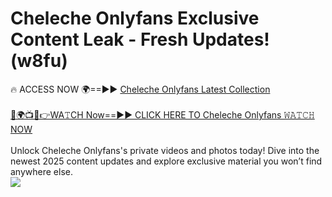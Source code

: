 # Cheleche Onlyfans Exclusive Content Leak - Fresh Updates! (w8fu)

🔥 ACCESS NOW 🌍==►► <a href="https://tinyurl.com/kvy9nzfs" rel="nofollow">Cheleche Onlyfans Latest Collection</a>
<br><br>
[🔴🌍📺📱👉WA𝚃CH Now==►► CLICK HERE TO Cheleche Onlyfans 𝚆𝙰𝚃𝙲𝙷 NOW](https://tinyurl.com/kvy9nzfs)
<br><br>
Unlock Cheleche Onlyfans's private videos and photos today! Dive into the newest 2025 content updates and explore exclusive material you won’t find anywhere else.
<br>
<a href="https://tinyurl.com/kvy9nzfs" rel="nofollow" data-target="animated-image.originalLink"><img src="https://camo.githubusercontent.com/8a4f000d20f83aca3bf7ec5f350d767afa0574a8a352519fd8cfa583a6f93a33/68747470733a2f2f692e696d6775722e636f6d2f644a486b345a712e676966" data-canonical-src="https://i.imgur.com/dJHk4Zq.gif" style="max-width: 100%; display: inline-block;" data-target="animated-image.originalImage"></a>
<br>
